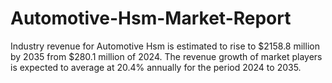 # Automotive-Hsm-Market-Report
Industry revenue for Automotive Hsm is estimated to rise to $2158.8 million by 2035 from $280.1 million of 2024. The revenue growth of market players is expected to average at 20.4% annually for the period 2024 to 2035.
